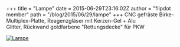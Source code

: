+++
title = "Lampe"
date = 2015-06-29T23:16:02Z
author = "flipdot member"
path = "/blog/2015/06/29/lampe"
+++
CNC gefräste Birke-Multiplex-Platte, Reagenzgläser mit Kerzen-Gel +
Alu  
Glitter, Rückwand goldfarbene "Rettungsdecke" für PKW

[![Lampe](/media/lampe_cnc.serendipityThumb.jpg)](/media/lampe_cnc.jpg)
